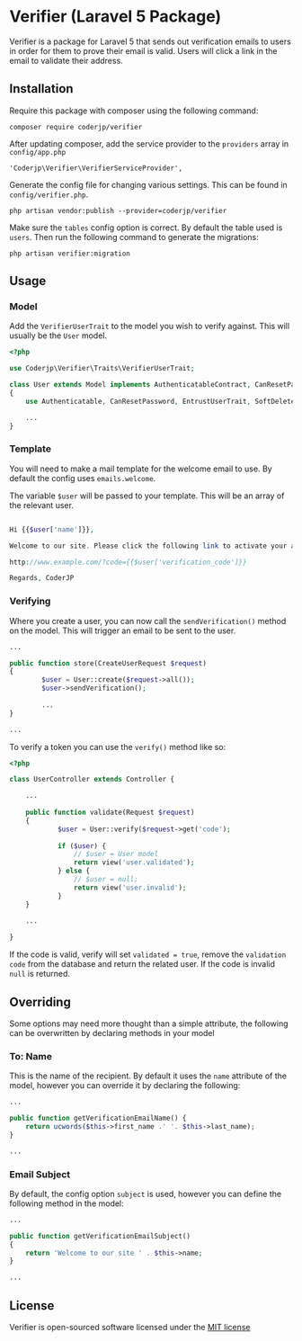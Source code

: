 # Verifier (Laravel 5 Package)

Verifier is a package for Laravel 5 that sends out verification emails to users in order for them to prove their
email is valid. Users will click a link in the email to validate their address.

## Installation
Require this package with composer using the following command:

    composer require coderjp/verifier


After updating composer, add the service provider to the `providers` array in `config/app.php`

    'Coderjp\Verifier\VerifierServiceProvider',
    
Generate the config file for changing various settings. This can be found in `config/verifier.php`.
    
    php artisan vendor:publish --provider=coderjp/verifier
    
Make sure the `tables` config option is correct. By default the table used is `users`. Then run the following
command to generate the migrations:

    php artisan verifier:migration
    
## Usage

### Model

Add the `VerifierUserTrait` to the model you wish to verify against. This will usually be the `User` model.

```php
<?php

use Coderjp\Verifier\Traits\VerifierUserTrait;

class User extends Model implements AuthenticatableContract, CanResetPasswordContract
{
    use Authenticatable, CanResetPassword, EntrustUserTrait, SoftDeletes, VerifierUserTrait;

    ...
}
```

### Template

You will need to make a mail template for the welcome email to use. By default the config uses `emails.welcome`.

The variable `$user` will be passed to your template. This will be an array of the relevant user.

```php

Hi {{$user['name']}},

Welcome to our site. Please click the following link to activate your account:

http://www.example.com/?code={{$user['verification_code']}}

Regards, CoderJP

```


### Verifying

Where you create a user, you can now call  the `sendVerification()` method on the model. This will trigger
an email to be sent to the user.

```php
...

public function store(CreateUserRequest $request)
{
        $user = User::create($request->all());
        $user->sendVerification();
        
        ...
}

...

```

To verify a token you can use the `verify()` method like so:

```php
<?php

class UserController extends Controller {

    ...
    
    public function validate(Request $request)
    {
            $user = User::verify($request->get('code');
            
            if ($user) {
                // $user = User model
                return view('user.validated');
            } else {
                // $user = null;
                return view('user.invalid');
            }
    }

    ...
    
}
```

If the code is valid, verify will set `validated = true`, remove the `validation code` from the database
and return the related user. If the code is invalid `null` is returned.

## Overriding

Some options may need more thought than a simple attribute, the following can be overwritten by declaring methods
in your model

### To: Name

This is the name of the recipient. By default it uses the `name` attribute of the model, however you can override
it by declaring the following:

```php
...

public function getVerificationEmailName() {
    return ucwords($this->first_name .' '. $this->last_name);
}

...
```

### Email Subject

By default, the config option `subject` is used, however you can define the following method in the model:

```php
...

public function getVerificationEmailSubject()
{
    return 'Welcome to our site ' . $this->name;
}

...
```

## License

Verifier is open-sourced software licensed under the [MIT license](http://opensource.org/licenses/MIT)